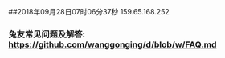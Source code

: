 ##2018年09月28日07时06分37秒 159.65.168.252
### 兔友常见问题及解答: https://github.com/wanggonging/d/blob/w/FAQ.md

